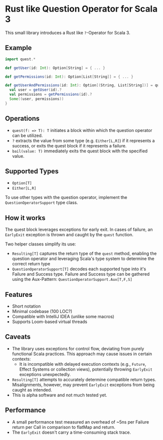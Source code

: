# Rust like Question Operator for Scala 3

This small library introduces a Rust like `?`-Operator for Scala 3.

## Example

```scala
import quest.*

def getUser(id: Int): Option[String] = { ... }

def getPermissions(id: Int): Option[List[String]] = { ... }

def getUserAndPermissions(id: Int): Option[(String, List[String])] = quest {
  val user = getUser(id).?
  val permissions = getPermissions(id).?
  Some((user, permissions))
}
```

## Operations

- `quest(f: => T): T` initiates a block within which the question operator can be utilized.
- `?` extracts the value from some type (e.g. `Either[L,R]`) if it represents a success, or exits the quest block if it represents a failure.
- `bail(value: T)`  immediately exits the quest block with the specified value.

## Supported Types

- `Option[T]`
- `Either[L,R]`

To use other types with the question operator, implement the `QuestionOperatorSupport` type class.

## How it works

The quest block leverages exceptions for early exit. In cases of failure, an `EarlyExit` exception is thrown and caught by the `quest` function.

Two helper classes simplify its use:

- `Resulting[T]` captures the return type of the `quest` method, enabling the question operator and leveraging Scala's type system to determine the correct return type
- `QuestionOperatorSupport[T]` decodes each supported type into it's Failure and Success type. Failure and Success type
  can be gathered using the Aux-Pattern: `QuestionOperatorSupport.Aux[T,F,S]`

## Features

- Short notation
- Minimal codebase (100 LOC?)
- Compatible with IntelliJ IDEA (unlike some macros)
- Supports Loom-based virtual threads

## Caveats

- The library uses exceptions for control flow, deviating from purely functional Scala practices. This approach may cause issues in certain contexts:
  - It is incompatible with delayed execution contexts (e.g., `Future`, Effect Systems or collection views), potentially throwing `EarlyExit` exceptions unexpectedly.
- `Resulting[T]` attempts to accurately determine compatible return types. Misalignments, however, may prevent `EarlyExit` exceptions from being caught as intended. 
- This is alpha software and not much tested yet.
  
## Performance

- A small performance test measured an overhead of ~5ns per Failure return per Call in comparison to flatMap and return.
- The `EarlyExit` doesn't carry a time-consuming stack trace.
